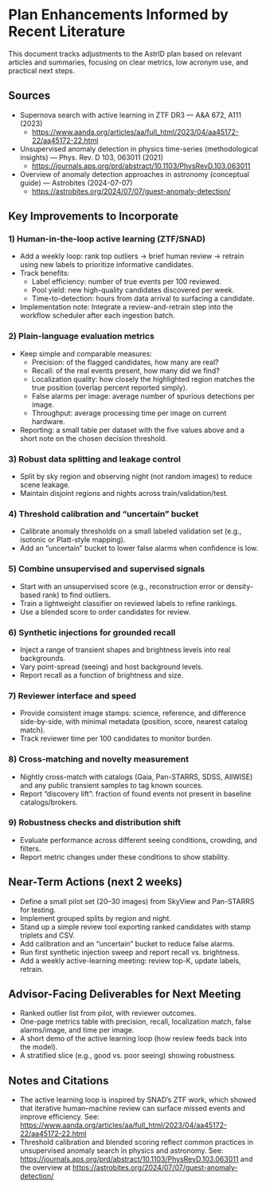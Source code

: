 # Plan Enhancements Informed by Recent Literature

This document tracks adjustments to the AstrID plan based on relevant articles and summaries, focusing on clear metrics, low acronym use, and practical next steps.

## Sources
- Supernova search with active learning in ZTF DR3 — A&A 672, A111 (2023)
  - https://www.aanda.org/articles/aa/full_html/2023/04/aa45172-22/aa45172-22.html
- Unsupervised anomaly detection in physics time-series (methodological insights) — Phys. Rev. D 103, 063011 (2021)
  - https://journals.aps.org/prd/abstract/10.1103/PhysRevD.103.063011
- Overview of anomaly detection approaches in astronomy (conceptual guide) — Astrobites (2024-07-07)
  - https://astrobites.org/2024/07/07/guest-anomaly-detection/

## Key Improvements to Incorporate

### 1) Human-in-the-loop active learning (ZTF/SNAD)
- Add a weekly loop: rank top outliers → brief human review → retrain using new labels to prioritize informative candidates.
- Track benefits:
  - Label efficiency: number of true events per 100 reviewed.
  - Pool yield: new high-quality candidates discovered per week.
  - Time-to-detection: hours from data arrival to surfacing a candidate.
- Implementation note: Integrate a review-and-retrain step into the workflow scheduler after each ingestion batch.

### 2) Plain-language evaluation metrics
- Keep simple and comparable measures:
  - Precision: of the flagged candidates, how many are real?
  - Recall: of the real events present, how many did we find?
  - Localization quality: how closely the highlighted region matches the true position (overlap percent reported simply).
  - False alarms per image: average number of spurious detections per image.
  - Throughput: average processing time per image on current hardware.
- Reporting: a small table per dataset with the five values above and a short note on the chosen decision threshold.

### 3) Robust data splitting and leakage control
- Split by sky region and observing night (not random images) to reduce scene leakage.
- Maintain disjoint regions and nights across train/validation/test.

### 4) Threshold calibration and “uncertain” bucket
- Calibrate anomaly thresholds on a small labeled validation set (e.g., isotonic or Platt-style mapping).
- Add an “uncertain” bucket to lower false alarms when confidence is low.

### 5) Combine unsupervised and supervised signals
- Start with an unsupervised score (e.g., reconstruction error or density-based rank) to find outliers.
- Train a lightweight classifier on reviewed labels to refine rankings.
- Use a blended score to order candidates for review.

### 6) Synthetic injections for grounded recall
- Inject a range of transient shapes and brightness levels into real backgrounds.
- Vary point-spread (seeing) and host background levels.
- Report recall as a function of brightness and size.

### 7) Reviewer interface and speed
- Provide consistent image stamps: science, reference, and difference side-by-side, with minimal metadata (position, score, nearest catalog match).
- Track reviewer time per 100 candidates to monitor burden.

### 8) Cross-matching and novelty measurement
- Nightly cross-match with catalogs (Gaia, Pan-STARRS, SDSS, AllWISE) and any public transient samples to tag known sources.
- Report “discovery lift”: fraction of found events not present in baseline catalogs/brokers.

### 9) Robustness checks and distribution shift
- Evaluate performance across different seeing conditions, crowding, and filters.
- Report metric changes under these conditions to show stability.

## Near-Term Actions (next 2 weeks)
- Define a small pilot set (20–30 images) from SkyView and Pan-STARRS for testing.
- Implement grouped splits by region and night.
- Stand up a simple review tool exporting ranked candidates with stamp triplets and CSV.
- Add calibration and an “uncertain” bucket to reduce false alarms.
- Run first synthetic injection sweep and report recall vs. brightness.
- Add a weekly active-learning meeting: review top-K, update labels, retrain.

## Advisor-Facing Deliverables for Next Meeting
- Ranked outlier list from pilot, with reviewer outcomes.
- One-page metrics table with precision, recall, localization match, false alarms/image, and time per image.
- A short demo of the active learning loop (how review feeds back into the model).
- A stratified slice (e.g., good vs. poor seeing) showing robustness.

## Notes and Citations
- The active learning loop is inspired by SNAD’s ZTF work, which showed that iterative human–machine review can surface missed events and improve efficiency. See: https://www.aanda.org/articles/aa/full_html/2023/04/aa45172-22/aa45172-22.html
- Threshold calibration and blended scoring reflect common practices in unsupervised anomaly search in physics and astronomy. See: https://journals.aps.org/prd/abstract/10.1103/PhysRevD.103.063011 and the overview at https://astrobites.org/2024/07/07/guest-anomaly-detection/

